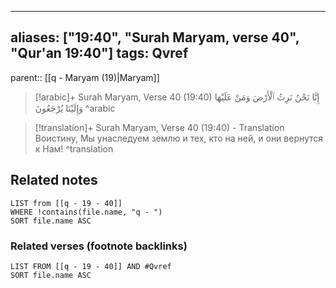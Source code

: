 
---
aliases: ["19:40", "Surah Maryam, verse 40", "Qur'an 19:40"]
tags: Qvref
---

parent:: [[q - Maryam (19)|Maryam]]

> [!arabic]+ Surah Maryam, Verse 40 (19:40)
> <span class="quran-arabic">إِنَّا نَحْنُ نَرِثُ ٱلْأَرْضَ وَمَنْ عَلَيْهَا وَإِلَيْنَا يُرْجَعُونَ</span>
^arabic

> [!translation]+ Surah Maryam, Verse 40 (19:40) - Translation
> Воистину, Мы унаследуем землю и тех, кто на ней, и они вернутся к Нам!
^translation



## Related notes
```dataview
LIST from [[q - 19 - 40]]
WHERE !contains(file.name, "q - ")
SORT file.name ASC
```

### Related verses (footnote backlinks)
```dataview
LIST FROM [[q - 19 - 40]] AND #Qvref
SORT file.name ASC
```

